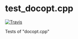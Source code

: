 # test_docopt.cpp

[![Travis](https://travis-ci.com/tdegeus/test_docopt.cpp.svg?branch=master)](https://travis-ci.com/tdegeus/test_docopt.cpp)

Tests of "docopt.cpp"
